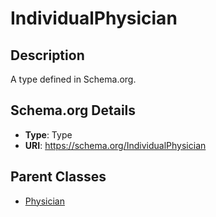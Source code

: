 # IndividualPhysician

## Description
A type defined in Schema.org.

## Schema.org Details
- **Type**: Type
- **URI**: https://schema.org/IndividualPhysician

## Parent Classes
- [Physician](../Physician.md)

